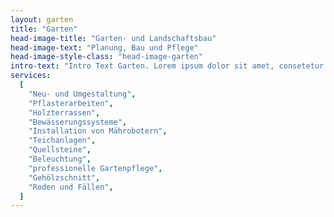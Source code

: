 ```yaml
---
layout: garten
title: "Garten"
head-image-title: "Garten- und Landschaftsbau"
head-image-text: "Planung, Bau und Pflege"
head-image-style-class: "head-image-garten"
intro-text: "Intro Text Garten. Lorem ipsum dolor sit amet, consetetur sadipscing elitr, sed diam nonumy eirmod tempor invidunt ut labore et dolore magna aliquyam erat, sed diam voluptua. At vero eos et accusam et justo duo dolores et ea rebum. Stet clita kasd gubergren, no sea takimata sanctus est Lorem ipsum dolor sit amet. Lorem ipsum dolor sit amet, consetetur sadipscing elitr, sed diam nonumy eirmod tempor invidunt ut labore et dolore magna aliquyam erat, sed diam voluptua. At vero eos et accusam et justo duo dolores et ea rebum. Stet clita kasd gubergren, no sea takimata sanctus est Lorem ipsum dolor sit amet."
services:
  [
    "Neu- und Umgestaltung",
    "Pflasterarbeiten",
    "Holzterrassen",
    "Bewässerungssysteme",
    "Installation von Mährobotern",
    "Teichanlagen",
    "Quellsteine",
    "Beleuchtung",
    "professionelle Gartenpflege",
    "Gehölzschnitt",
    "Roden und Fällen",
  ]
---
```

